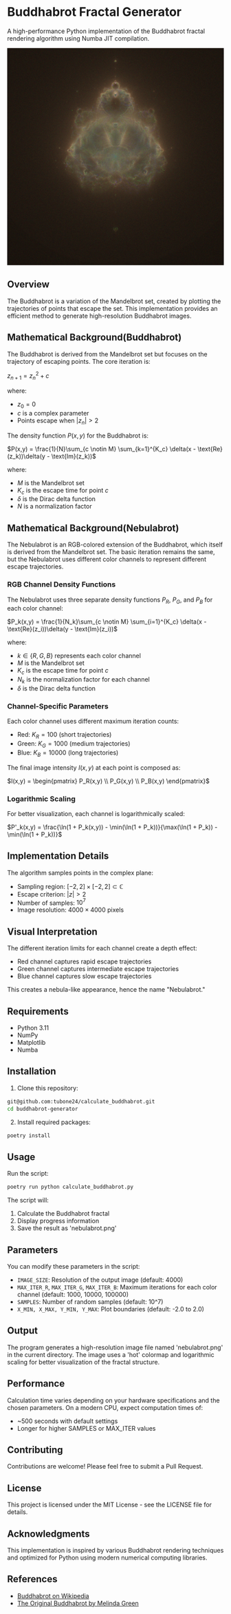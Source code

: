 # Buddhabrot Fractal Generator

A high-performance Python implementation of the Buddhabrot fractal rendering algorithm using Numba JIT compilation.

![ne.png](docs/images/img.png)

## Overview

The Buddhabrot is a variation of the Mandelbrot set, created by plotting the trajectories of points that escape the set. This implementation provides an efficient method to generate high-resolution Buddhabrot images.

## Mathematical Background(Buddhabrot)

The Buddhabrot is derived from the Mandelbrot set but focuses on the trajectory of escaping points. The core iteration is:

$z_{n+1} = z_n^2 + c$

where:
- $z_0 = 0$
- $c$ is a complex parameter
- Points escape when $|z_n| > 2$

The density function $P(x,y)$ for the Buddhabrot is:

$P(x,y) = \frac{1}{N}\sum_{c \notin M} \sum_{k=1}^{K_c} \delta(x - \text{Re}(z_k))\delta(y - \text{Im}(z_k))$

where:
- $M$ is the Mandelbrot set
- $K_c$ is the escape time for point $c$
- $\delta$ is the Dirac delta function
- $N$ is a normalization factor

## Mathematical Background(Nebulabrot)

The Nebulabrot is an RGB-colored extension of the Buddhabrot, which itself is derived from the Mandelbrot set. The basic iteration remains the same, but the Nebulabrot uses different color channels to represent different escape trajectories.

### RGB Channel Density Functions

The Nebulabrot uses three separate density functions $P_R$, $P_G$, and $P_B$ for each color channel:

$P_k(x,y) = \frac{1}{N_k}\sum_{c \notin M} \sum_{i=1}^{K_c} \delta(x - \text{Re}(z_i))\delta(y - \text{Im}(z_i))$

where:
- $k \in \{R,G,B\}$ represents each color channel
- $M$ is the Mandelbrot set
- $K_c$ is the escape time for point $c$
- $N_k$ is the normalization factor for each channel
- $\delta$ is the Dirac delta function

### Channel-Specific Parameters

Each color channel uses different maximum iteration counts:
- Red: $K_R = 100$ (short trajectories)
- Green: $K_G = 1000$ (medium trajectories)
- Blue: $K_B = 10000$ (long trajectories)

The final image intensity $I(x,y)$ at each point is composed as:

$I(x,y) = \begin{pmatrix}
P_R(x,y) \\
P_G(x,y) \\
P_B(x,y)
\end{pmatrix}$

### Logarithmic Scaling

For better visualization, each channel is logarithmically scaled:

$P'_k(x,y) = \frac{\ln(1 + P_k(x,y)) - \min(\ln(1 + P_k))}{\max(\ln(1 + P_k)) - \min(\ln(1 + P_k))}$

## Implementation Details

The algorithm samples points in the complex plane:
- Sampling region: $[-2,2] \times [-2,2] \subset \mathbb{C}$
- Escape criterion: $|z| > 2$
- Number of samples: $10^7$
- Image resolution: $4000 \times 4000$ pixels

## Visual Interpretation

The different iteration limits for each channel create a depth effect:
- Red channel captures rapid escape trajectories
- Green channel captures intermediate escape trajectories
- Blue channel captures slow escape trajectories

This creates a nebula-like appearance, hence the name "Nebulabrot."

## Requirements

- Python 3.11
- NumPy
- Matplotlib
- Numba

## Installation

1. Clone this repository:

```bash
git@github.com:tubone24/calculate_buddhabrot.git
cd buddhabrot-generator
```

2. Install required packages:

```bash
poetry install
```

## Usage

Run the script:

```bash
poetry run python calculate_buddhabrot.py
```


The script will:
1. Calculate the Buddhabrot fractal
2. Display progress information
3. Save the result as 'nebulabrot.png'

## Parameters

You can modify these parameters in the script:
- `IMAGE_SIZE`: Resolution of the output image (default: 4000)
- `MAX_ITER_R`, `MAX_ITER_G`, `MAX_ITER_B`: Maximum iterations for each color channel (default: 1000, 10000, 100000)
- `SAMPLES`: Number of random samples (default: 10^7)
- `X_MIN, X_MAX, Y_MIN, Y_MAX`: Plot boundaries (default: -2.0 to 2.0)

## Output

The program generates a high-resolution image file named 'nebulabrot.png' in the current directory. The image uses a 'hot' colormap and logarithmic scaling for better visualization of the fractal structure.

## Performance

Calculation time varies depending on your hardware specifications and the chosen parameters. On a modern CPU, expect computation times of:
- ~500 seconds with default settings
- Longer for higher SAMPLES or MAX_ITER values

## Contributing

Contributions are welcome! Please feel free to submit a Pull Request.

## License

This project is licensed under the MIT License - see the LICENSE file for details.

## Acknowledgments

This implementation is inspired by various Buddhabrot rendering techniques and optimized for Python using modern numerical computing libraries.

## References

- [Buddhabrot on Wikipedia](https://en.wikipedia.org/wiki/Buddhabrot)
- [The Original Buddhabrot by Melinda Green](https://superliminal.com/fractals/bbrot/)
